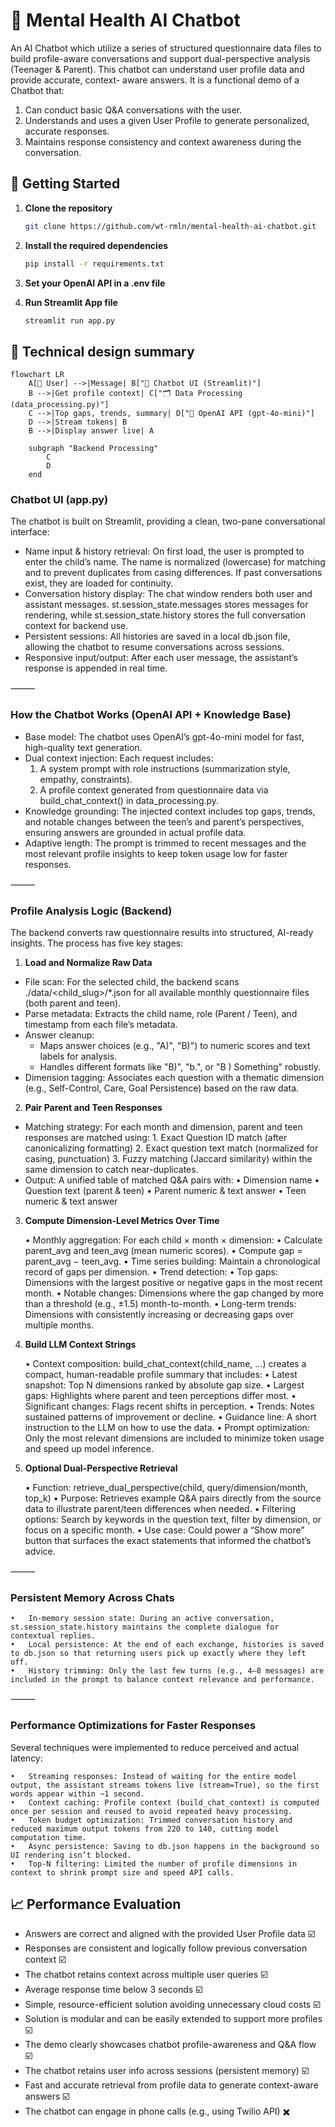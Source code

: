 # 🌟 Mental Health AI Chatbot
An AI Chatbot which utilize a series of structured questionnaire data files to build profile-aware conversations and support dual-perspective analysis (Teenager & Parent). This chatbot can understand user profile data and provide accurate, context-
aware answers. It is a functional demo of a Chatbot that:
1. Can conduct basic Q&A conversations with the user.
2. Understands and uses a given User Profile to generate personalized, accurate responses.
3. Maintains response consistency and context awareness during the conversation.

## 🚀 Getting Started

1. **Clone the repository** 

    ```bash 
    git clone https://github.com/wt-rmln/mental-health-ai-chatbot.git
    ```

2. **Install the required dependencies**

    ```bash
    pip install -r requirements.txt
    ```

4. **Set your OpenAI API in a .env file**

3. **Run Streamlit App file**

    ```bash
    streamlit run app.py
    ```

## 📝 Technical design summary

```mermaid
flowchart LR
    A[👤 User] -->|Message| B["💬 Chatbot UI (Streamlit)"]
    B -->|Get profile context| C["🗂 Data Processing (data_processing.py)"]
    C -->|Top gaps, trends, summary| D["🧠 OpenAI API (gpt-4o-mini)"]
    D -->|Stream tokens| B
    B -->|Display answer live| A

    subgraph "Backend Processing"
        C
        D
    end
```

### Chatbot UI (app.py)

The chatbot is built on Streamlit, providing a clean, two-pane conversational interface:

* Name input & history retrieval: On first load, the user is prompted to enter the child’s name. The name is normalized (lowercase) for matching and to prevent duplicates from casing differences. If past conversations exist, they are loaded for continuity.
* Conversation history display: The chat window renders both user and assistant messages. st.session_state.messages stores messages for rendering, while st.session_state.history stores the full conversation context for backend use.
* Persistent sessions: All histories are saved in a local db.json file, allowing the chatbot to resume conversations across sessions.
* Responsive input/output: After each user message, the assistant’s response is appended in real time.

⸻

### How the Chatbot Works (OpenAI API + Knowledge Base)

* Base model: The chatbot uses OpenAI’s gpt-4o-mini model for fast, high-quality text generation.
* Dual context injection: Each request includes:
	1.	A system prompt with role instructions (summarization style, empathy, constraints).
	2.	A profile context generated from questionnaire data via build_chat_context() in data_processing.py.
* Knowledge grounding: The injected context includes top gaps, trends, and notable changes between the teen’s and parent’s perspectives, ensuring answers are grounded in actual profile data.
* Adaptive length: The prompt is trimmed to recent messages and the most relevant profile insights to keep token usage low for faster responses.

⸻

### Profile Analysis Logic (Backend)

The backend converts raw questionnaire results into structured, AI-ready insights. The process has five key stages:

1. **Load and Normalize Raw Data**
* File scan: For the selected child, the backend scans ./data/<child_slug>/*.json for all available monthly questionnaire files (both parent and teen).
* Parse metadata: Extracts the child name, role (Parent / Teen), and timestamp from each file’s metadata.
* Answer cleanup:
  * Maps answer choices (e.g., "A)", "B)") to numeric scores and text labels for analysis.
  * Handles different formats like "B)", "b.", or "B ) Something" robustly.
* Dimension tagging: Associates each question with a thematic dimension (e.g., Self-Control, Care, Goal Persistence) based on the raw data.

2. **Pair Parent and Teen Responses**
* Matching strategy: For each month and dimension, parent and teen responses are matched using:
		1.	Exact Question ID match (after canonicalizing formatting)
		2.	Exact question text match (normalized for casing, punctuation)
		3.	Fuzzy matching (Jaccard similarity) within the same dimension to catch near-duplicates.
* Output: A unified table of matched Q&A pairs with:
	•	Dimension name
	•	Question text (parent & teen)
	•	Parent numeric & text answer
	•	Teen numeric & text answer

3. **Compute Dimension-Level Metrics Over Time**
   
	•	Monthly aggregation: For each child × month × dimension:
	•	Calculate parent_avg and teen_avg (mean numeric scores).
	•	Compute gap = parent_avg − teen_avg.
	•	Time series building: Maintain a chronological record of gaps per dimension.
	•	Trend detection:
	•	Top gaps: Dimensions with the largest positive or negative gaps in the most recent month.
	•	Notable changes: Dimensions where the gap changed by more than a threshold (e.g., ±1.5) month-to-month.
	•	Long-term trends: Dimensions with consistently increasing or decreasing gaps over multiple months.

4. **Build LLM Context Strings**
   
	•	Context composition: build_chat_context(child_name, …) creates a compact, human-readable profile summary that includes:
	•	Latest snapshot: Top N dimensions ranked by absolute gap size.
	•	Largest gaps: Highlights where parent and teen perceptions differ most.
	•	Significant changes: Flags recent shifts in perception.
	•	Trends: Notes sustained patterns of improvement or decline.
	•	Guidance line: A short instruction to the LLM on how to use the data.
	•	Prompt optimization: Only the most relevant dimensions are included to minimize token usage and speed up model inference.

5. **Optional Dual-Perspective Retrieval**
    
	•	Function: retrieve_dual_perspective(child, query/dimension/month, top_k)
	•	Purpose: Retrieves example Q&A pairs directly from the source data to illustrate parent/teen differences when needed.
	•	Filtering options: Search by keywords in the question text, filter by dimension, or focus on a specific month.
	•	Use case: Could power a “Show more” button that surfaces the exact statements that informed the chatbot’s advice.

⸻

### Persistent Memory Across Chats

	•	In-memory session state: During an active conversation, st.session_state.history maintains the complete dialogue for contextual replies.
	•	Local persistence: At the end of each exchange, histories is saved to db.json so that returning users pick up exactly where they left off.
	•	History trimming: Only the last few turns (e.g., 4–8 messages) are included in the prompt to balance context relevance and performance.

⸻

### Performance Optimizations for Faster Responses

Several techniques were implemented to reduce perceived and actual latency:

	•	Streaming responses: Instead of waiting for the entire model output, the assistant streams tokens live (stream=True), so the first words appear within ~1 second.
	•	Context caching: Profile context (build_chat_context) is computed once per session and reused to avoid repeated heavy processing.
	•	Token budget optimization: Trimmed conversation history and reduced maximum output tokens from 220 to 140, cutting model computation time.
	•	Async persistence: Saving to db.json happens in the background so UI rendering isn’t blocked.
	•	Top-N filtering: Limited the number of profile dimensions in context to shrink prompt size and speed API calls.

## 📈 Performance Evaluation

* Answers are correct and aligned with the provided User Profile data ☑️
* Responses are consistent and logically follow previous conversation context ☑️
* The chatbot retains context across multiple user queries ☑️
* Average response time below 3 seconds ☑️
* Simple, resource-efficient solution avoiding unnecessary cloud costs ☑️
* Solution is modular and can be easily extended to support more profiles ☑️
* The demo clearly showcases chatbot profile-awareness and Q&A flow ☑️
* The chatbot retains user info across sessions (persistent memory) ☑️
* Fast and accurate retrieval from profile data to generate context-aware answers ☑️
* The chatbot can engage in phone calls (e.g., using Twilio API) ✖️
